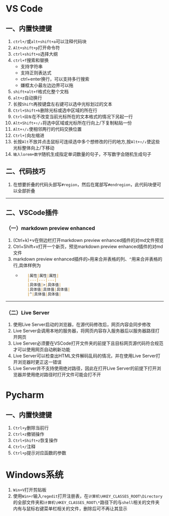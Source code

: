 # VS Code

## 一、内置快捷键
1. `ctrl+/`或`alt+shift+a`可以注释代码块
2. `Alt+shift+p`打开命令符
3. `ctrl+shift+o`选择大纲
4. `ctrl+f`搜索和替换
   + 支持字符串
   + 支持正则表达式
   + ctrl+enter换行，可以支持多行搜索
   + 嫌框太小最左边边界可以拖
5. `shift+alt+f`格式化整个文档
6. `alt+z`自动换行
7. 长按`Shift`再按键盘左右键可以选中光标划过的文本
8. `Ctrl+Shift+k`删除光标或选中区域的所在行
9. `Ctrl+回车`在不改变当前光标所在的文本格式的情况下另起一行
10. `Alt+Shift+↑/↓`将选中区域或光标所在行向上/下复制粘贴一份
11. `Alt+↑/↓`使相邻两行的代码交换位置
12. `Ctrl+[`向左缩进
13. 长按`Alt`不放并点击鼠标可连续选中多个想修改的行的地方,按`Alt+↑/↓`使这些光标整体向上/下移动
14. `输入lorem+数字`随机生成指定单词数量的句子，不写数字会随机生成句子

## 二、代码技巧

1. 在想要折叠的代码头部写`#region`，然后在尾部写`#endregion`，此代码块便可以全部折叠

---

## 二、VSCode插件

### （一）markdown preview enhanced
1. (Ctrl+k)+v在侧边栏打开markdown preview enhanced插件的对md文件预览 
2. Ctrl+Shift+v打开一个新页，预览markdown preview enhanced插件的对md文件
3. markdown preview enhanced插件的`>`用来合并表格的列、`^`用来合并表格的行,具体样例为
   + ~~~markdown
        |属性|属性|属性|
        |---|---|---|
        |具体值|>|具体值|
        |具体值|具体值|具体值|
        |^|具体值|具体值|
     ~~~

---

### （二）Live Server

1. 使用Live Server启动的浏览器，在源代码修改后，网页内容会同步修改
2. Live Server会调用本地的服务器，将网页内容存入服务器后以服务器路径打开网页
3. Live Server必须要在VSCode打开文件夹的前提下且目标网页源代码符合规范才可以使用网页自动刷新功能
4. Live Server可以检查出HTML文件解码乱码的情况，并在使用Live Server打开浏览器时更正这一错误
5. Live Server并不支持使用绝对路径，因此在打开Live Server的前提下打开浏览器并使用绝对路径时打开文件可能会打不开

# Pycharm

## 一、内置快捷键

1. `Ctrl+y`删除当前行
2. `Ctrl+z`撤销操作
3. `Ctrl+Shift+z`恢复操作
4. `Ctrl+/`注释
5. `Ctrl+p`提示对应函数的参数

# Windows系统

1. `Win+V`打开剪贴板
2. 使用`Win+r`输入`regedit`打开注册表，在`计算机\HKEY_CLASSES_ROOT\Directory`的全部文件夹和`计算机\HKEY_CLASSES_ROOT\*`路径下的与`shell`相关的文件夹内有与鼠标右键菜单栏相关的文件，删除后可不再让其显示

